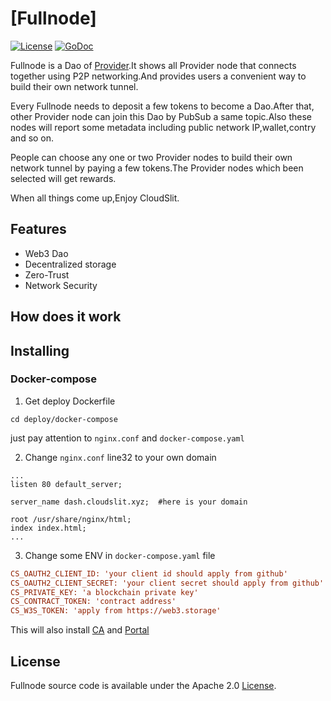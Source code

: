 # [Fullnode]

[![License](https://img.shields.io/badge/License-Apache%202.0-blue.svg)](https://opensource.org/licenses/Apache-2.0)  [![GoDoc](https://godoc.org/github.com/cloudflare/cfssl?status.svg)](https://github.com/CloudSlit/cloudslit/tree/main/fullnode)

Fullnode is a Dao of [Provider](https://github.com/CloudSlit/cloudslit/tree/main/provider).It shows all Provider node that connects together using P2P networking.And provides users a convenient way to build their own network tunnel.

Every Fullnode needs to deposit a few tokens to become a Dao.After that, other Provider node can join this Dao by PubSub a same topic.Also these nodes will report some metadata including public network IP,wallet,contry and so on.

People can choose any one or two Provider nodes to build their own network tunnel by paying a few tokens.The Provider nodes which been selected will get rewards.

When all things come up,Enjoy CloudSlit.

## Features

- Web3 Dao
- Decentralized storage
- Zero-Trust
- Network Security

## How does it work



## Installing

### Docker-compose

1. Get deploy Dockerfile

~~~shell
cd deploy/docker-compose
~~~

just pay attention to `nginx.conf` and `docker-compose.yaml`

2. Change `nginx.conf` line32 to your own domain

~~~nginx
...
listen 80 default_server;

server_name dash.cloudslit.xyz;  #here is your domain

root /usr/share/nginx/html;
index index.html;
...
~~~

3. Change some ENV in `docker-compose.yaml` file

~~~ini
CS_OAUTH2_CLIENT_ID: 'your client id should apply from github'
CS_OAUTH2_CLIENT_SECRET: 'your client secret should apply from github'
CS_PRIVATE_KEY: 'a blockchain private key'
CS_CONTRACT_TOKEN: 'contract address'
CS_W3S_TOKEN: 'apply from https://web3.storage'
~~~

This will also install [CA](https://github.com/CloudSlit/cloudslit/tree/main/ca) and [Portal](https://github.com/CloudSlit/cloudslit/tree/main/portal)

## License

Fullnode source code is available under the Apache 2.0 [License](https://github.com/CloudSlit/cloudslit/blob/main/fullnode/LICENSE).
